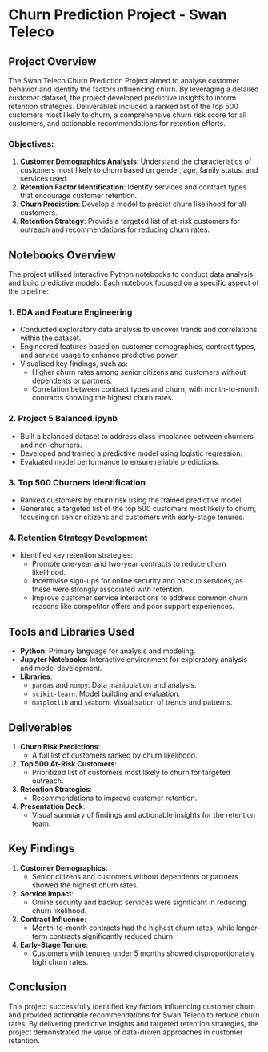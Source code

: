 # Churn Prediction Project - Swan Teleco

## Project Overview
The Swan Teleco Churn Prediction Project aimed to analyse customer behavior and identify the factors influencing churn. By leveraging a detailed customer dataset, the project developed predictive insights to inform retention strategies. Deliverables included a ranked list of the top 500 customers most likely to churn, a comprehensive churn risk score for all customers, and actionable recommendations for retention efforts.

### Objectives:
1. **Customer Demographics Analysis**: Understand the characteristics of customers most likely to churn based on gender, age, family status, and services used.
2. **Retention Factor Identification**: Identify services and contract types that encourage customer retention.
3. **Churn Prediction**: Develop a model to predict churn likelihood for all customers.
4. **Retention Strategy**: Provide a targeted list of at-risk customers for outreach and recommendations for reducing churn rates.

## Notebooks Overview
The project utilised interactive Python notebooks to conduct data analysis and build predictive models. Each notebook focused on a specific aspect of the pipeline:

### 1. **EDA and Feature Engineering**
- Conducted exploratory data analysis to uncover trends and correlations within the dataset.
- Engineered features based on customer demographics, contract types, and service usage to enhance predictive power.
- Visualised key findings, such as:
  - Higher churn rates among senior citizens and customers without dependents or partners.
  - Correlation between contract types and churn, with month-to-month contracts showing the highest churn rates.

### 2. **Project 5 Balanced.ipynb**
- Built a balanced dataset to address class imbalance between churners and non-churners.
- Developed and trained a predictive model using logistic regression.
- Evaluated model performance to ensure reliable predictions.

### 3. **Top 500 Churners Identification**
- Ranked customers by churn risk using the trained predictive model.
- Generated a targeted list of the top 500 customers most likely to churn, focusing on senior citizens and customers with early-stage tenures.

### 4. **Retention Strategy Development**
- Identified key retention strategies:
  - Promote one-year and two-year contracts to reduce churn likelihood.
  - Incentivise sign-ups for online security and backup services, as these were strongly associated with retention.
  - Improve customer service interactions to address common churn reasons like competitor offers and poor support experiences.

## Tools and Libraries Used
- **Python**: Primary language for analysis and modeling.
- **Jupyter Notebooks**: Interactive environment for exploratory analysis and model development.
- **Libraries**:
  - `pandas` and `numpy`: Data manipulation and analysis.
  - `scikit-learn`: Model building and evaluation.
  - `matplotlib` and `seaborn`: Visualisation of trends and patterns.

## Deliverables
1. **Churn Risk Predictions**:
   - A full list of customers ranked by churn likelihood.
2. **Top 500 At-Risk Customers**:
   - Prioritized list of customers most likely to churn for targeted outreach.
3. **Retention Strategies**:
   - Recommendations to improve customer retention.
4. **Presentation Deck**:
   - Visual summary of findings and actionable insights for the retention team.

## Key Findings
1. **Customer Demographics**:
   - Senior citizens and customers without dependents or partners showed the highest churn rates.
2. **Service Impact**:
   - Online security and backup services were significant in reducing churn likelihood.
3. **Contract Influence**:
   - Month-to-month contracts had the highest churn rates, while longer-term contracts significantly reduced churn.
4. **Early-Stage Tenure**:
   - Customers with tenures under 5 months showed disproportionately high churn rates.

## Conclusion
This project successfully identified key factors influencing customer churn and provided actionable recommendations for Swan Teleco to reduce churn rates. By delivering predictive insights and targeted retention strategies, the project demonstrated the value of data-driven approaches in customer retention.
